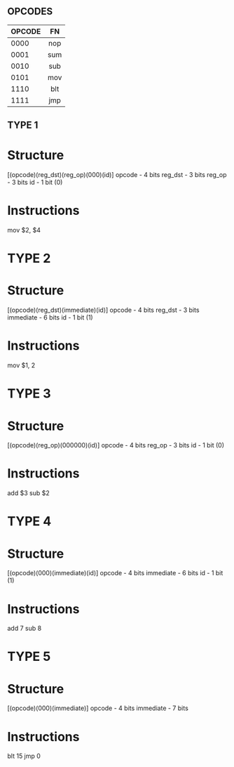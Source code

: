 
## OPCODES 
| OPCODE   |      FN       |
|----------|:-------------:|
|   0000   |      nop      |
|   0001   |      sum      |
|   0010   |      sub      |
|   0101   |      mov      |
|   1110   |      blt      |
|   1111   |      jmp      |

## TYPE 1
# Structure  
[(opcode)(reg_dst)(reg_op)(000)(id)]
opcode - 4 bits
reg_dst - 3 bits
reg_op - 3 bits
id - 1 bit (0)

# Instructions
mov $2, $4

# TYPE 2  
# Structure  
[(opcode)(reg_dst)(immediate)(id)]
opcode - 4 bits
reg_dst - 3 bits
immediate - 6 bits
id - 1 bit (1)

# Instructions
mov $1, 2


# TYPE 3   
# Structure  
[(opcode)(reg_op)(000000)(id)]
opcode - 4 bits
reg_op - 3 bits
id - 1 bit (0)

# Instructions
add $3
sub $2

# TYPE 4
# Structure  
[(opcode)(000)(immediate)(id)]
opcode - 4 bits
immediate - 6 bits
id - 1 bit (1)

# Instructions
add 7
sub 8

# TYPE 5
# Structure  
[(opcode)(000)(immediate)]
opcode - 4 bits
immediate - 7 bits

# Instructions
blt 15
jmp 0

